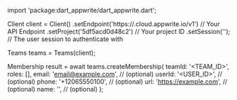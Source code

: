 import 'package:dart_appwrite/dart_appwrite.dart';

Client client = Client()
    .setEndpoint('https://<REGION>.cloud.appwrite.io/v1') // Your API Endpoint
    .setProject('5df5acd0d48c2') // Your project ID
    .setSession(''); // The user session to authenticate with

Teams teams = Teams(client);

Membership result = await teams.createMembership(
    teamId: '<TEAM_ID>',
    roles: [],
    email: 'email@example.com', // (optional)
    userId: '<USER_ID>', // (optional)
    phone: '+12065550100', // (optional)
    url: 'https://example.com', // (optional)
    name: '<NAME>', // (optional)
);
